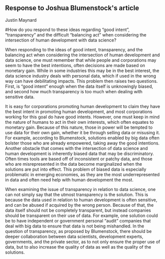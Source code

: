 ## Response to Joshua Blumenstock's article
Justin Maynard

#How do you respond to these ideas regarding “good intent”, “transparency” and the difficult “balancing act” when considering the intersection of human development with data science?

When responding to the ideas of good intent, transparency, and the balancing act when considering the intersection of human development and data science, one must remember that while people and corporations may seem to have the best intentions, often decisions are made based on monetary gain.  While in some industries this may be in the best interest, the data science industry deals with personal data, which if used in the wrong way can have debilitating impacts.  This problem then raises two questions.  First, is “good intent” enough when the data itself is unknowingly biased, and second how much transparency is too much when dealing with sensitive data.

It is easy for corporations promoting human development to claim they have the best intent in promoting human development, and most corporations working for this goal do have good intents.  However, one must keep in mind the nature of humans to act in their own interests, which often equates to monetary gain.  Because of this nature, those in power will be tempted to use data for their own gain, whether it be through selling data or misusing it.  For example, according to Blumenstock, solutions enabled by big data often bolster those who are already empowered, taking away the good intentions.  Another obstacle that comes with the intersection of data science and human development is inherently biased data that may be discriminatory.  Often times tools are based off of inconsistent or patchy data, and those who are misrepresented in the data become marginalized when the solutions are put into effect.  This problem of biased data is especially problematic in emerging economies, as they are the most underrepresented in data and often need help with human development the most.

When examining the issue of transparency in relation to data science, one can not simply say that the utmost transparency is the solution.  This is because the data used in relation to human development is often sensitive, and can be abused if acquired by the wrong person.  Because of that, the data itself should not be completely transparent, but instead companies should be transparent on their use of data.  For example, one solution could be to have independent or government personal “audit” companies that deal with big data to ensure that data is not being mishandled.  In the question of transparency, as proposed by Blumenstock, there should be deeper collaboration between data scientists, development experts, governments, and the private sector, as to not only ensure the proper use of data, but to also increase the quality of data as well as the quality of the solutions.
